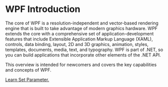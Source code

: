 <menuwpf>
  <h1>WPF Introduction</h1>
  <div class="desc">The core of WPF is a resolution-independent and vector-based rendering engine that is built to take advantage of modern graphics hardware. WPF extends the core with a comprehensive set of application-development features that include Extensible Application Markup Language (XAML), controls, data binding, layout, 2D and 3D graphics, animation, styles, templates, documents, media, text, and typography. WPF is part of .NET, so you can build applications that incorporate other elements of the .NET API.

This overview is intended for newcomers and covers the key capabilities and concepts of WPF.</div>
<a href="https://www.meziantou.net/bind-parameters-from-the-query-string-in-blazor.htm">Learn Set Parameter.</a>
</menuwpf>
